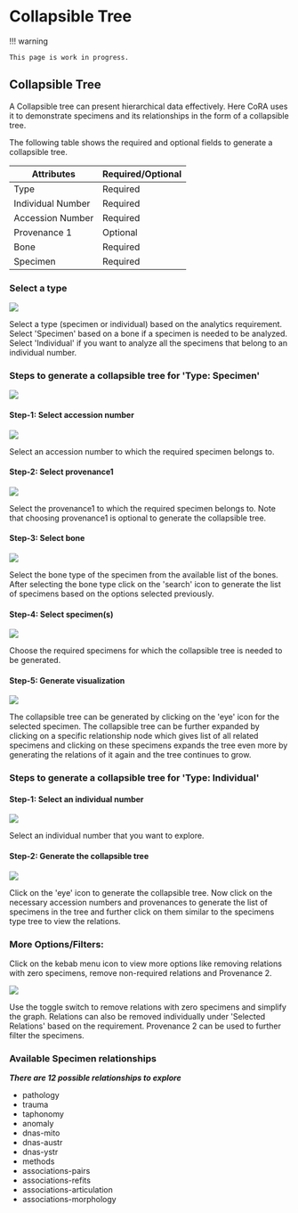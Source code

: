 # Collapsible Tree

!!! warning

    This page is work in progress.

## Collapsible Tree

A Collapsible tree can present hierarchical data effectively. Here CoRA uses it to demonstrate specimens and its relationships in the form of a collapsible tree.

The following table shows the required and optional fields to generate a collapsible tree.

Attributes        | Required/Optional |
------------------|-------------------|
 Type             | Required          |
 Individual Number| Required          |
 Accession Number | Required          |
 Provenance 1     | Optional          |
 Bone             | Required          |
 Specimen         | Required          |

### Select a type
![](media/collapsible-tree-type.png)

Select a type (specimen or individual) based on the analytics requirement. Select 'Specimen' based on a bone if a specimen is needed to be analyzed. Select 'Individual' if you want to analyze all the specimens that belong to an individual number.

### Steps to generate a collapsible tree for 'Type: Specimen'
![](media/collapsible-tree.gif)


#### Step-1: Select accession number

![](media/collapsible-tree-accession-select.png)

Select an accession number to which the required specimen belongs to.

#### Step-2: Select provenance1

![](media/collapsible-tree-provenance-select.png)

Select the provenance1 to which the required specimen belongs to. Note that choosing provenance1 is optional to generate the collapsible tree.

#### Step-3: Select bone

![](media/collapsible-tree-bone-select.png)

Select the bone type of the specimen from the available list of the bones. After selecting the bone type click on the 'search' icon to generate the list of specimens based on the options selected previously.

#### Step-4: Select specimen(s)

![](media/collapsible-tree-specimen-search.png)

Choose the required specimens for which the collapsible tree is needed to be generated.

#### Step-5: Generate visualization

![](media/collapsible-tree-specimen.png)

The collapsible tree can be generated by clicking on the 'eye' icon for the selected specimen. The collapsible tree can be further expanded by clicking on a specific relationship node which gives list of all related specimens and clicking on these specimens expands the tree even more by generating the relations of it again and the tree continues to grow.

### Steps to generate a collapsible tree for 'Type: Individual'

#### Step-1: Select an individual number

![](media/collapsible-tree-individual-number.png)

Select an individual number that you want to explore.

#### Step-2: Generate the collapsible tree

![](media/collapsible-tree-individual.png)

Click on the 'eye' icon to generate the collapsible tree. Now click on the necessary accession numbers and provenances to generate the list of specimens in the tree and further click on them similar to the specimens type tree to view the
relations.

### More Options/Filters:

Click on the kebab menu icon to view more options like removing relations with zero specimens, remove non-required relations and Provenance 2.

![](media/collapsible-tree-more-options.png)

Use the toggle switch to remove relations with zero specimens and simplify the graph. Relations can also be removed individually under 'Selected Relations' based on the requirement. Provenance 2 can be used to further filter the specimens.

### Available Specimen relationships

***There are 12 possible relationships to explore***

- pathology
- trauma 
- taphonomy
- anomaly 
- dnas-mito
- dnas-austr 
- dnas-ystr 
- methods 
- associations-pairs 
- associations-refits 
- associations-articulation 
- associations-morphology 



